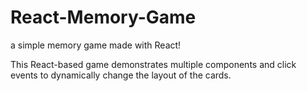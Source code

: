# React-Memory-Game
a simple memory game made with React!


This React-based game demonstrates multiple components and click events to dynamically change the layout of the cards.

